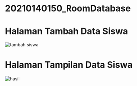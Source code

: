 # 20210140150_RoomDatabase

# Halaman Tambah Data Siswa
![tambah siswa](https://github.com/Aldayanday1/20210140150_RoomDatabase/assets/91641328/d6c65fd2-e304-4688-9dab-81982f4aea49)

# Halaman Tampilan Data Siswa
![hasil](https://github.com/Aldayanday1/20210140150_RoomDatabase/assets/91641328/b20432f2-6e4e-4095-bdf6-486a12e8794b)
